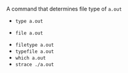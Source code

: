 A command that determines file type of `a.out`

* `type a.out`
+ `file a.out`
* `filetype a.out`
* `typefile a.out`
* `which a.out`
* `strace ./a.out`
